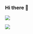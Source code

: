### Hi there 👋

![](https://github-readme-stats.vercel.app/api?tofu-tsukuba=tocoteron&count_private=true&show_icons=true&theme=dracula)

![](https://github-readme-stats.vercel.app/api/top-langs/?tofu-tsukuba=tocoteron&layout=compact&theme=dracula)

<!--
**tofu-tsukuba/tofu-tsukuba** is a ✨ _special_ ✨ repository because its `README.md` (this file) appears on your GitHub profile.

Here are some ideas to get you started:

- 🔭 I’m currently working on ...
- 🌱 I’m currently learning ...
- 👯 I’m looking to collaborate on ...
- 🤔 I’m looking for help with ...
- 💬 Ask me about ...
- 📫 How to reach me: ...
- 😄 Pronouns: ...
- ⚡ Fun fact: ...
-->
